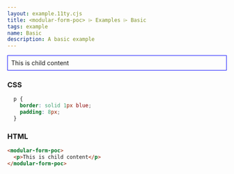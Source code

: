 ```yaml
---
layout: example.11ty.cjs
title: <modular-form-poc> ⌲ Examples ⌲ Basic
tags: example
name: Basic
description: A basic example
---
```


<style>
  modular-form-poc p {
    border: solid 1px blue;
    padding: 8px;
  }
</style>
<modular-form-poc>
  <p>This is child content</p>
</modular-form-poc>

<h3>CSS</h3>

```css
  p {
    border: solid 1px blue;
    padding: 8px;
  }
```

<h3>HTML</h3>

```html
<modular-form-poc>
  <p>This is child content</p>
</modular-form-poc>
```
